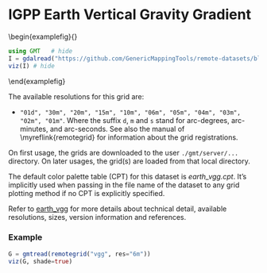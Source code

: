 # IGPP Earth Vertical Gravity Gradient


\begin{examplefig}{}
```julia
using GMT	# hide
I = gdalread("https://github.com/GenericMappingTools/remote-datasets/blob/main/docs/_static/GMT_earth_vgg.jpg?raw=true"); # hide
viz(I) # hide
```
\end{examplefig}

The available resolutions for this grid are:
- `"01d", "30m", "20m", "15m", "10m", "06m", "05m", "04m", "03m", "02m", "01m"`. Where
  the suffix `d`, `m` and `s` stand for arc-degrees, arc-minutes, and arc-seconds. See also the manual
  of \myreflink{remotegrid} for information about the grid registrations.

On first usage, the grids are downloaded to the user `./gmt/server/...` directory. On later usages,
the grid(s) are loaded from that local directory.

The default color palette table (CPT) for this dataset is _earth_vgg.cpt_. It’s implicitly used when passing in the
file name of the dataset to any grid plotting method if no CPT is explicitly specified.

Refer to [earth_vgg](https://www.generic-mapping-tools.org/remote-datasets/earth-vgg.html) for more details
about technical detail, available resolutions, sizes, version information and references.

### Example

```julia
G = gmtread(remotegrid("vgg", res="6m"))
viz(G, shade=true)
```

